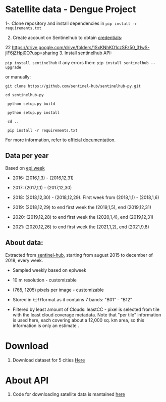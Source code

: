 # Satellite data - Dengue Project

1-. Clone repository and install dependencies in `pip install -r requirements.txt`

2. Create account on Sentinelhub to obtain [credentials](https://apps.sentinel-hub.com/dashboard/#/): 

22
https://drive.google.com/drive/folders/1SxKNhKO1czSFz50_31wS-jlF6jZHpj0O?usp=sharing
3. Install sentinelhub API: 

`pip install sentinelhub` if any errors then: `pip install sentinelhub --upgrade`

or manually:

`git clone https://github.com/sentinel-hub/sentinelhub-py.git`

`cd sentinelhub-py`

` python setup.py build`

` python setup.py install`

` cd ..`

` pip install -r requirements.txt`

For more information, refer to [official documentation](https://sentinelhub-py.readthedocs.io/en/latest/install.html).

## Data per year 

Based on [epi week](https://www.cmmcp.org/mosquito-surveillance-data/pages/epi-week-calendars-2008-2021)

* 2016: (2016,1,3) - (2016,12,31)

* 2017: (2017,1,1) - (2017,12,30) 

* 2018: (2018,12,30) - (2018,12,29). First week from (2018,1,1) - (2018,1,6)

* 2019: (2018,12,29) to end first week the (2019,1,5), end (2019,12,31)

* 2020: (2019,12,28) to end first week the  (2020,1,4), end (2019,12,31)

* 2021: (2020,12,26) to end first week the  (2021,1,2), end (2021,9,8)


## About data: 

Extracted from [sentinel-hub](https://docs.sentinel-hub.com/api/latest/data/sentinel-2-l1c/), starting from august 2015 to december of 2018, every week. 

* Sampled weekly based on epiweek

* 10 m resolution - customizable

* (765, 1205) pixels per image - customizable

* Stored in `tiff`format as it contains 7 bands: "B01" - "B12"

* Filtered by least amount of Clouds: leastCC - pixel is selected from tile with the least cloud coverage metadata. Note that "per tile" information is used here, each covering about a 12,000 sq. km area, so this information is only an estimate .

# Download

1. Download dataset for 5 cities [Here](https://console.cloud.google.com/storage/browser/colombia_sebasmos)

# About API

1. Code for downloading satellite data is mantained [here](https://github.com/sebasmos/satellite.extractor/blob/main/Reading_GCP_from_Colab.ipynbhttps://github.com/sebasmos/satellite.extractor/blob/main/Reading_GCP_from_Colab.ipynbhttps://github.com/sebasmos/satellite.extractor/blob/main/Reading_GCP_from_Colab.ipynb)
